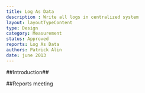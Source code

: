 ```yaml
---
title: Log As Data
description : Write all logs in centralized system
layout: layoutTypeContent
type: Design
category: Measurement
status: Approved
reports: Log As Data
authors: Patrick Alin
date: june 2013
---
```


##Introduction##


##Reports meeting

